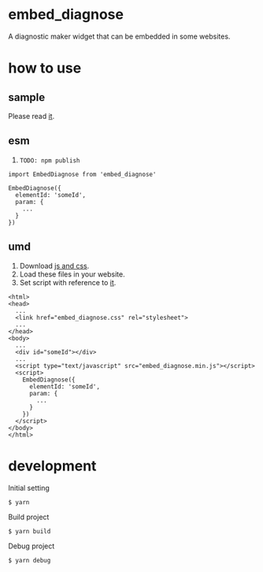 # embed_diagnose

A diagnostic maker widget that can be embedded in some websites.

# how to use

## sample

Please read [it](https://github.com/engclass-z/embed_diagnose/blob/main/debug/index.ts).

## esm

1. `TODO: npm publish`

```
import EmbedDiagnose from 'embed_diagnose'

EmbedDiagnose({
  elementId: 'someId',
  param: {
    ...
  }
})
```

## umd

1. Download [js and css](https://github.com/engclass-z/embed_diagnose/blob/main/minify).
1. Load these files in your website.
1. Set script with reference to [it](https://github.com/engclass-z/embed_diagnose/blob/main/src/app/param.ts).

```
<html>
<head>
  ...
  <link href="embed_diagnose.css" rel="stylesheet">
  ...
</head>
<body>
  ...
  <div id="someId"></div>
  ...
  <script type="text/javascript" src="embed_diagnose.min.js"></script>
  <script>
    EmbedDiagnose({
      elementId: 'someId',
      param: {
        ...
      }
    })
  </script>
</body>
</html>
```

# development

Initial setting

```
$ yarn
```

Build project

```
$ yarn build
```

Debug project

```
$ yarn debug
```
